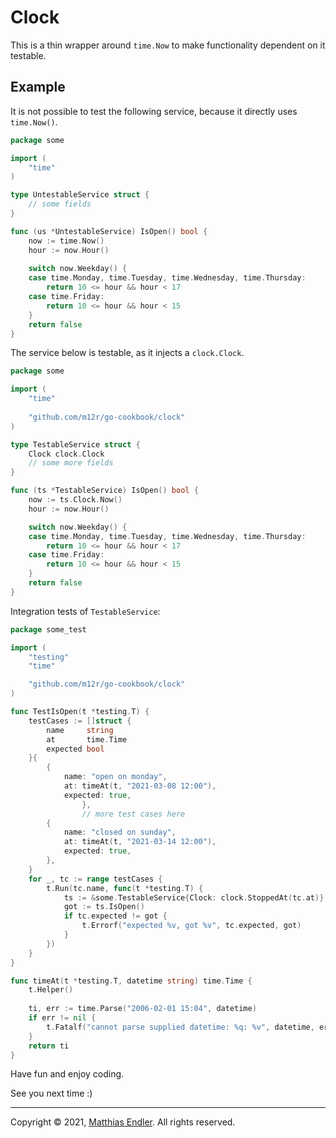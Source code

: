 # Clock

This is a thin wrapper around `time.Now` to make functionality dependent on it
testable.

## Example

It is not possible to test the following service, because it directly uses
`time.Now()`.

```go
package some

import (
	"time"
)

type UntestableService struct {
	// some fields
}

func (us *UntestableService) IsOpen() bool {
	now := time.Now()
	hour := now.Hour()
	
	switch now.Weekday() {
	case time.Monday, time.Tuesday, time.Wednesday, time.Thursday:
		return 10 <= hour && hour < 17
	case time.Friday:
		return 10 <= hour && hour < 15
    }
    return false
}
```

The service below is testable, as it injects a `clock.Clock`.

```go
package some

import (
	"time"
	
	"github.com/m12r/go-cookbook/clock"
)

type TestableService struct {
	Clock clock.Clock
	// some more fields
}

func (ts *TestableService) IsOpen() bool {
	now := ts.Clock.Now()
	hour := now.Hour()

	switch now.Weekday() {
	case time.Monday, time.Tuesday, time.Wednesday, time.Thursday:
		return 10 <= hour && hour < 17
	case time.Friday:
		return 10 <= hour && hour < 15
	}
	return false
}
```

Integration tests of `TestableService`:

```go
package some_test

import (
	"testing"
	"time"

	"github.com/m12r/go-cookbook/clock"
)

func TestIsOpen(t *testing.T) {
	testCases := []struct {
		name     string
		at       time.Time
		expected bool
	}{
		{
			name: "open on monday",
			at: timeAt(t, "2021-03-08 12:00"),
			expected: true,
                },
                // more test cases here
		{
			name: "closed on sunday",
			at: timeAt(t, "2021-03-14 12:00"),
			expected: true,
		},
    }
	for _, tc := range testCases {
		t.Run(tc.name, func(t *testing.T) {
			ts := &some.TestableService{Clock: clock.StoppedAt(tc.at)}
			got := ts.IsOpen()
			if tc.expected != got {
				t.Errorf("expected %v, got %v", tc.expected, got)
            }
		})
	}
}

func timeAt(t *testing.T, datetime string) time.Time {
	t.Helper()
	
	ti, err := time.Parse("2006-02-01 15:04", datetime)
	if err != nil {
		t.Fatalf("cannot parse supplied datetime: %q: %v", datetime, err)
    }
    return ti
}
```

Have fun and enjoy coding.

See you next time :)

---

Copyright © 2021, [Matthias Endler][me]. All rights reserved.


[me]: https://m12r.at
